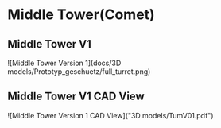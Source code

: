 # **Middle Tower(Comet)**

## **Middle Tower V1**

![Middle Tower Version 1](docs/3D models/Prototyp_geschuetz/full_turret.png)

## **Middle Tower V1 CAD View**

![Middle Tower Version 1 CAD View]("3D models/TumV01.pdf")
